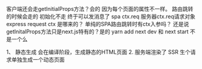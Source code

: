 客户端还会走getInitialProps方法？会的
因为每个页面的属性不一样。
路由跳转的时候会走的
初始化不走
终于可以发消息了
spa ctx.req 服务器ctx.req请求对象express request
ctx 是哪来的？ 单纯的SPA路由跳转时有ctx入参吗？
还是说getInitalProps方法只是next.js特有的？是的
yarn add
next dev 和 next start 不是一个么



1、 静态生成 会在编译阶段，生成静态的HTML页面
2. 服务端渲染了  SSR 生个请求单独生成一个动态页面